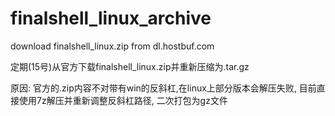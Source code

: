 # finalshell_linux_archive
download finalshell_linux.zip from dl.hostbuf.com

定期(15号)从官方下载finalshell_linux.zip并重新压缩为.tar.gz

原因: 官方的.zip内容不对带有win的反斜杠,在linux上部分版本会解压失败, 目前直接使用7z解压并重新调整反斜杠路径, 二次打包为gz文件
